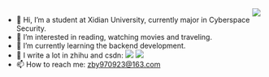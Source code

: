 <img align="right" src="https://github-readme-stats.vercel.app/api?username=Zbeyond&show_icons=true&icon_color=CE1D2D&text_color=718096&bg_color=ffffff&hide_title=true" />


- 👋 Hi, I’m a student at Xidian University, currently major in Cyberspace Security.
- 👀 I’m interested in reading, watching movies and traveling.
- 🌱 I’m currently learning the backend development.
- 💞️ I write a lot in zhihu and csdn: [![](https://img.shields.io/badge/dynamic/json?color=%231E90FF&label=%E7%9F%A5%E4%B9%8E&query=%24.data.totalSubs&suffix=%E5%85%B3%E6%B3%A8%E8%80%85&url=https%3A%2F%2Fapi.spencerwoo.com%2Fsubstats%2F%3Fsource%3Dzhihu%26queryKey%3Dqian-cheng-mo-bai-70)](https://www.zhihu.com/people/qian-cheng-mo-bai-70)  [![](https://img.shields.io/badge/CSDN-600%2B%E7%B2%89%E4%B8%9D-red)](https://blog.csdn.net/qq_43539670)
- 📫 How to reach me: zby970923@163.com 

<!---
ZBeyond/ZBeyond is a ✨ special ✨ repository because its `README.md` (this file) appears on your GitHub profile.
You can click the Preview link to take a look at your changes.
--->
